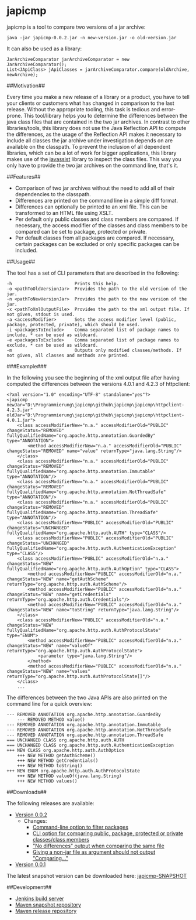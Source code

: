 japicmp
=======

japicmp is a tool to compare two versions of a jar archive:

    java -jar japicmp-0.0.2.jar -n new-version.jar -o old-version.jar

It can also be used as a library:

	JarArchiveComparator jarArchiveComparator = new JarArchiveComparator();
    List<JApiClass> jApiClasses = jarArchiveComparator.compare(oldArchive, newArchive);

##Motivation##

Every time you make a new release of a library or a product, you have to tell your clients or customers what
has changed in comparison to the last release. Without the appropriate tooling, this task is tedious and error-prone.
This tool/library helps you to determine the differences between the java class files that are contained in the two
jar archives.
In contrast to other libraries/tools, this library does not use the Java Reflection API to compute
the differences, as the usage of the Reflection API makes it necessary to include all classes the jar archive under
investigation depends on are available on the classpath. To prevent the inclusion of all dependent libraries, which
can be a lot of work for bigger applications, this library makes use of the [javassist](http://www.csg.ci.i.u-tokyo.ac.jp/~chiba/javassist/)
library to inspect the class files. This way you only have to provide the two jar archives on the command line, that's it.

##Features##

* Comparison of two jar archives without the need to add all of their dependencies to the classpath.
* Differences are printed on the command line in a simple diff format.
* Differences can optionally be printed to an xml file. This can be transformed to an HTML file using XSLT.
* Per default only public classes and class members are compared. If necessary, the access modifier of the classes and class members to be
  compared can be set to package, protected or private.
* Per default classes from all packages are compared. If necessary, certain packages can be excluded or only specific packages can be included.

##Usage##

The tool has a set of CLI parameters that are described in the following:

    -h                        Prints this help.
    -o <pathToOldVersionJar>  Provides the path to the old version of the jar.
    -n <pathToNewVersionJar>  Provides the path to the new version of the jar.
    -x <pathToXmlOutputFile>  Provides the path to the xml output file. If not given, stdout is used.
    -a <accessModifier>       Sets the access modifier level (public, package, protected, private), which should be used.
    -i <packagesToInclude>    Comma separated list of package names to include, * can be used as wildcard.
    -e <packagesToExclude>    Comma separated list of package names to exclude, * can be used as wildcard.
    -m                        Outputs only modified classes/methods. If not given, all classes and methods are printed.
	
###Example###

In the following you see the beginning of the xml output file after having computed the differences between the versions 4.0.1 and 4.2.3 of httpclient:

    <?xml version="1.0" encoding="UTF-8" standalone="yes"?>
    <japicmp newJar="D:\Programmierung\japicmp\github\japicmp\japicmp\httpclient-4.2.3.jar" oldJar="D:\Programmierung\japicmp\github\japicmp\japicmp\httpclient-4.0.1.jar">
        <class accessModifierNew="n.a." accessModifierOld="PUBLIC" changeStatus="REMOVED" fullyQualifiedName="org.apache.http.annotation.GuardedBy" type="ANNOTATION">
            <method accessModifierNew="n.a." accessModifierOld="PUBLIC" changeStatus="REMOVED" name="value" returnType="java.lang.String"/>
        </class>
        <class accessModifierNew="n.a." accessModifierOld="PUBLIC" changeStatus="REMOVED" fullyQualifiedName="org.apache.http.annotation.Immutable" type="ANNOTATION"/>
        <class accessModifierNew="n.a." accessModifierOld="PUBLIC" changeStatus="REMOVED" fullyQualifiedName="org.apache.http.annotation.NotThreadSafe" type="ANNOTATION"/>
        <class accessModifierNew="n.a." accessModifierOld="PUBLIC" changeStatus="REMOVED" fullyQualifiedName="org.apache.http.annotation.ThreadSafe" type="ANNOTATION"/>
        <class accessModifierNew="PUBLIC" accessModifierOld="PUBLIC" changeStatus="UNCHANGED" fullyQualifiedName="org.apache.http.auth.AUTH" type="CLASS"/>
        <class accessModifierNew="PUBLIC" accessModifierOld="PUBLIC" changeStatus="UNCHANGED" fullyQualifiedName="org.apache.http.auth.AuthenticationException" type="CLASS"/>
        <class accessModifierNew="PUBLIC" accessModifierOld="n.a." changeStatus="NEW" fullyQualifiedName="org.apache.http.auth.AuthOption" type="CLASS">
            <method accessModifierNew="PUBLIC" accessModifierOld="n.a." changeStatus="NEW" name="getAuthScheme" returnType="org.apache.http.auth.AuthScheme"/>
            <method accessModifierNew="PUBLIC" accessModifierOld="n.a." changeStatus="NEW" name="getCredentials" returnType="org.apache.http.auth.Credentials"/>
            <method accessModifierNew="PUBLIC" accessModifierOld="n.a." changeStatus="NEW" name="toString" returnType="java.lang.String"/>
        </class>
        <class accessModifierNew="PUBLIC" accessModifierOld="n.a." changeStatus="NEW" fullyQualifiedName="org.apache.http.auth.AuthProtocolState" type="ENUM">
            <method accessModifierNew="PUBLIC" accessModifierOld="n.a." changeStatus="NEW" name="valueOf" returnType="org.apache.http.auth.AuthProtocolState">
                <parameter type="java.lang.String"/>
            </method>
            <method accessModifierNew="PUBLIC" accessModifierOld="n.a." changeStatus="NEW" name="values" returnType="org.apache.http.auth.AuthProtocolState[]"/>
        </class>
		...

The differences between the two Java APIs are also printed on the command line for a quick overview:

    --- REMOVED ANNOTATION org.apache.http.annotation.GuardedBy
        --- REMOVED METHOD value()
    --- REMOVED ANNOTATION org.apache.http.annotation.Immutable
    --- REMOVED ANNOTATION org.apache.http.annotation.NotThreadSafe
    --- REMOVED ANNOTATION org.apache.http.annotation.ThreadSafe
    === UNCHANGED CLASS org.apache.http.auth.AUTH
    === UNCHANGED CLASS org.apache.http.auth.AuthenticationException
    +++ NEW CLASS org.apache.http.auth.AuthOption
        +++ NEW METHOD getAuthScheme()
        +++ NEW METHOD getCredentials()
        +++ NEW METHOD toString()
    +++ NEW ENUM org.apache.http.auth.AuthProtocolState
        +++ NEW METHOD valueOf(java.lang.String)
        +++ NEW METHOD values()

##Downloads##

The following releases are available:

* [Version 0.0.2](https://github.com/siom79/japicmp/releases/tag/japicmp-base-0.0.2)
    * Changes:
        * [Command-line option to filter packages](https://github.com/siom79/japicmp/issues/1)
        * [CLI option for comparing public, package, protected or private classes/class members](https://github.com/siom79/japicmp/issues/2)
        * ["No differences" output when comparing the same file](https://github.com/siom79/japicmp/issues/4)
        * [Giving a non-jar file as argument should not output "Comparing..."](https://github.com/siom79/japicmp/issues/5)
* [Version 0.0.1](https://github.com/siom79/japicmp/releases/tag/japicmp-base-0.0.1)

The latest snapshot version can be downloaded here: [japicmp-SNAPSHOT](http://repository-siom79.forge.cloudbees.com/snapshot/japicmp/japicmp/)

##Development##

* [Jenkins build server](https://siom79.ci.cloudbees.com/job/japicmp)
* [Maven snapshot repository](https://repository-siom79.forge.cloudbees.com/snapshot)
* [Maven release repository](https://repository-siom79.forge.cloudbees.com/release)
